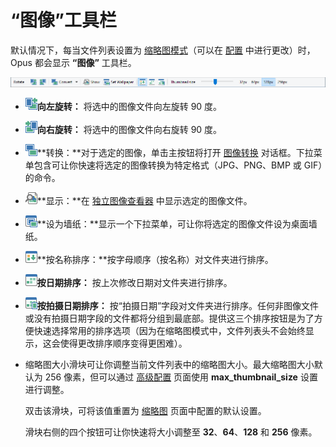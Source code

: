 # “图像”工具栏

默认情况下，每当文件列表设置为 [缩略图模式](../../view_modes.zh.md)（可以在 [配置](/Manual/preferences/preferences_categories/location_bar/toolbars.zh.md) 中进行更改）时，Opus 都会显示 **“图像”** 工具栏。

![](Manual/images/media/13/images_toolbar.png)

- ![](Manual/images/media/13/image_-_rotate_left.png)**向左旋转：** 将选中的图像文件向左旋转 90 度。
- ![](Manual/images/media/13/image_-_rotate_right.png)**向右旋转：** 将选中的图像文件向右旋转 90 度。
- ![](Manual/images/media/13/image_-_convert.png)**转换：**对于选定的图像，单击主按钮将打开 [图像转换](/Manual/additional_functionality/image_conversion/README.zh.md) 对话框。下拉菜单包含可让你快速将选定的图像转换为特定格式（JPG、PNG、BMP 或 GIF）的命令。
- ![](Manual/images/media/13/image_-_show.png)**显示：**在 [独立图像查看器](/Manual/additional_functionality/viewing_images/README.zh.md) 中显示选定的图像文件。
- ![](Manual/images/media/13/image_-_wallpaper.png)**设为墙纸：**显示一个下拉菜单，可让你将选定的图像文件设为桌面墙纸。
- ![](Manual/images/media/13/image_-_sort_name.png)**按名称排序：**按字母顺序（按名称）对文件夹进行排序。
- ![](Manual/images/media/13/image_-_sort_date.png)**按日期排序：** 按上次修改日期对文件夹进行排序。
- ![](Manual/images/media/13/image_-_sort_shooting.png)**按拍摄日期排序：** 按“拍摄日期”字段对文件夹进行排序。任何非图像文件或没有拍摄日期字段的文件都将分组到最底部。提供这三个排序按钮是为了方便快速选择常用的排序选项（因为在缩略图模式中，文件列表头不会始终显示，这会使得更改排序顺序变得更困难）。
- 缩略图大小滑块可让你调整当前文件列表中的缩略图大小。最大缩略图大小默认为 256 像素，但可以通过 [高级配置](/Manual/preferences/preferences_categories/miscellaneous/advanced_options.zh.md) 页面使用 **max_thumbnail_size** 设置进行调整。

  双击该滑块，可将该值重置为 [缩略图](/Manual/preferences/preferences_categories/file_display_modes/thumbnails_mode/README.zh.md) 页面中配置的默认设置。

  滑块右侧的四个按钮可让你快速将大小调整至 **32**、**64**、**128** 和 **256** 像素。